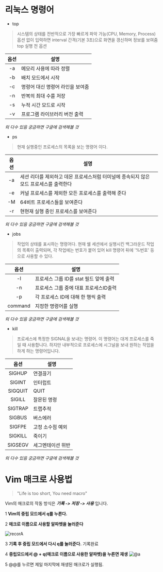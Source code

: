 # 리눅스 명령어
* top
 > 시스템의 상태를 전반적으로 가장 빠르게 파악 가능(CPU, Memory, Process)
 > 옵션 없이 입력하면 interval 간격(기본 3초)으로 화면을 갱신하며 정보를 보여줌
 > top 실행 전 옵션

| 옵션      |설명                                       |
| :------------: | -------------------------------------------------- |
|-a| 메모리 사용에 따라 정렬                  |
|-b| 배치 모드에서 시작 |
|-c| 명령어 대신 명령어 라인을 보여줌 |
|-n| 반복의 최대 수를 저장 |
|-s| 누적 시간 모드로 시작 |
|-v| 프로그램 라이브러리 버전 출력 |

_외 다수 있음 궁금하면 구글에 검색해볼 것_

* ps
 > 현재 실행중인 프로세스의 목록을 보는 명령어 이다.


| 옵션      |설명                                       |
| :------------: | -------------------------------------------------- |
|-a| 세션 리더를 제외하고 데몬 프로세스처럼 터미널에 종속되지 않은 모드 프로세스를 출력한다                  |
|-e| 커널 프로세스를 제외한 모든 프로세스를 출력해 준다 |
|-M| 64비트 프로세스들을 보여준다 |
|-r| 현현재 실행 중인 프로세스를 보여준다 |

_외 다수 있음 궁금하면 구글에 검색해볼 것_


* jobs
 > 작업의 상태를 표시하는 명령어다. 현재 쉘 세션에서 실행시킨 백그라운드 작업의 목록이 출력되며,
 각 작업에는 번호가 붙어 있어 kill 명령어 뒤에 '%번호' 등으로 사용할 수 있다.

| 옵션      |설명                                       |
| :------------: | -------------------------------------------------- |
|-l| 프로세스 그룹 ID를 stat 필드 앞에 출력                  |
|-n| 프로세스 그룹 중에 대표 프로세스ID출력 |
|-p| 각 프로세스 ID에 대해 한 행씩 출력 |
|command| 지정한 명령어를 실행 |

_외 다수 있음 궁금하면 구글에 검색해볼 것_

* kill
 > 프로세스에 특정한 SIGNAL을 보내는 명령어. 이 명령어는 대게 프로세스를 죽일 때 사용합니다. 하지만 내부적으로 프로세스에 시그널을 보내 원하는 작업을 하게 하는 명령어입니다.

| 옵션      |설명                                       |
| :------------: | -------------------------------------------------- |
|SIGHUP| 연결끊기 |
|SIGINT| 인터럽트 |
|SIGQUIT| QUIT |
|SIGILL| 잘몬된 명령 |
|SIGTRAP| 트랩추적 |
|SIGBUS| 버스에러 |
|SIGFPE| 고정 소수점 예외 |
|SIGKILL| 죽이기 |
|SIGSEGV| 세그멘테이션 위반|

_외 다수 있음 궁금하면 구글에 검색해볼 것_




# Vim 매크로 사용법 
>"Life is too short, You need macro"


 Vim의 매크로의 작동 방식은 ***기록 -> 저장 -> 사용*** 입니다.

1 **Vim의 중립 모드에서 q를 누른다.** 

2 **매크로 이름으로 사용할 알파벳을 눌러준다**

![recorA](https://user-images.githubusercontent.com/105164444/170863488-f8f1a213-bd9e-4faf-be75-8b6fb95357d9.jpg)

3 **기록 후 중립 모드에서 다시 q를 눌러준다.** 기록완료

4 **중립모드에서 @ + q(매크로 이름으로 사용한 알파벳)을 누른면 재생**
![@a](https://user-images.githubusercontent.com/105164444/170863561-55fbea82-8251-4af0-accc-8bd0a1a2115f.jpg)

5 @@를 누르면 제일 마지막에 재생된 매크로가 실행됨.










